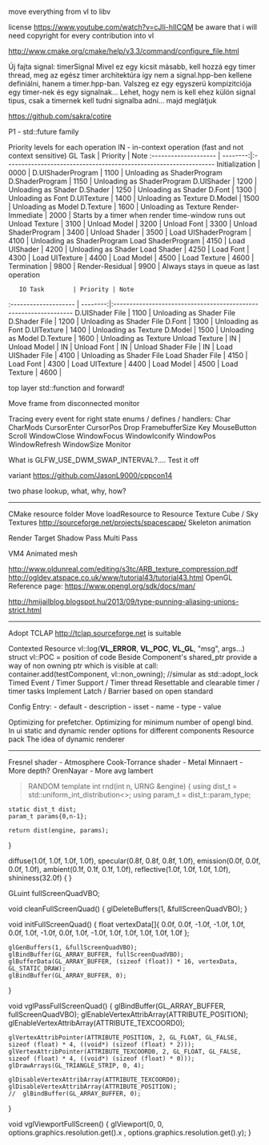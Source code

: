 move everything from vl to libv

license
https://www.youtube.com/watch?v=cJIi-hIlCQM
be aware that i will need copyright for every contribution into vl


http://www.cmake.org/cmake/help/v3.3/command/configure_file.html

Új fajta signal: timerSignal
Mivel ez egy kicsit másabb, kell hozzá egy timer thread, meg az egész timer architektúra így nem a signal.hpp-ben kellene definiálni, hanem a timer.hpp-ban.
Valszeg ez egy egyszerü kompizitciója egy timer-nek és egy signalnak... Lehet, hogy nem is kell ehez külön signal tipus, csak a timernek kell tudni signalba adni... majd meglátjuk

https://github.com/sakra/cotire

P1 - std::future family

Priority levels for each operation
IN - in-context operation (fast and not context sensitive)
       GL Task        | Priority | Note
:-------------------- | --------:|:-----------------------------------------------------------------
 Initialization       |   0000   |
 D.UIShaderProgram    |   1100   | Unloading as ShaderProgram
 D.ShaderProgram      |   1150   | Unloading as ShaderProgram
 D.UIShader           |   1200   | Unloading as Shader
 D.Shader             |   1250   | Unloading as Shader
 D.Font               |   1300   | Unloading as Font
 D.UITexture          |   1400   | Unloading as Texture
 D.Model              |   1500   | Unloading as Model
 D.Texture            |   1600   | Unloading as Texture
 Render-Immediate     |   2000   | Starts by a timer when render time-window runs out
 Unload Texture       |   3100   |
 Unload Model         |   3200   |
 Unload Font          |   3300   |
 Unload ShaderProgram |   3400   |
 Unload Shader        |   3500   |
 Load UIShaderProgram |   4100   | Unloading as ShaderProgram
 Load ShaderProgram   |   4150   |
 Load UIShader        |   4200   | Unloading as Shader
 Load Shader          |   4250   |
 Load Font            |   4300   |
 Load UITexture       |   4400   |
 Load Model           |   4500   |
 Load Texture         |   4600   |
 Termination          |   9800   |
 Render-Residual      |   9900   | Always stays in queue as last operation

       IO Task        | Priority | Note
:-------------------- | --------:|:-----------------------------------------------------------------
 D.UIShader File      |   1100   | Unloading as Shader File
 D.Shader File        |   1200   | Unloading as Shader File
 D.Font               |   1300   | Unloading as Font
 D.UITexture          |   1400   | Unloading as Texture
 D.Model              |   1500   | Unloading as Model
 D.Texture            |   1600   | Unloading as Texture
 Unload Texture       |    IN    |
 Unload Model         |    IN    |
 Unload Font          |    IN    |
 Unload Shader File   |    IN    |
 Load UIShader File   |   4100   | Unloading as Shader File
 Load Shader File     |   4150   |
 Load Font            |   4300   |
 Load UITexture       |   4400   |
 Load Model           |   4500   |
 Load Texture         |   4600   |

top layer std::function and forward!

Move frame from disconnected monitor

Tracing every event for right state enums / defines / handlers:
	Char
	CharMods
	CursorEnter
	CursorPos
	Drop
	FramebufferSize
	Key
	MouseButton
	Scroll
	WindowClose
	WindowFocus
	WindowIconify
	WindowPos
	WindowRefresh
	WindowSize
	Monitor


What is GLFW_USE_DWM_SWAP_INTERVAL?.... Test it off





variant
https://github.com/JasonL9000/cppcon14


two phase lookup, what, why, how?

-----
CMake resource folder
Move loadResource to Resource
Texture
Cube / Sky Textures http://sourceforge.net/projects/spacescape/
Skeleton animation

Render Target
Shadow Pass
Multi Pass

VM4 Animated mesh

http://www.oldunreal.com/editing/s3tc/ARB_texture_compression.pdf
http://ogldev.atspace.co.uk/www/tutorial43/tutorial43.html
OpenGL Reference page: https://www.opengl.org/sdk/docs/man/


http://hmijailblog.blogspot.hu/2013/09/type-punning-aliasing-unions-strict.html

----

Adopt TCLAP http://tclap.sourceforge.net is suitable

Contexted Resource
vl::log(__VL_ERROR__, __VL_POC__, __VL_GL__, "msg", args...)
struct vl::POC = position of code
Beside Component's shared_ptr provide a way of non owning ptr which is visible at call:
	container.add(testComponent, vl::non_owning); //simular as std::adopt_lock
Timed Event / Timer Support / Timer thread
Resettable and clearable timer / timer tasks
Implement Latch / Barrier based on open standard


Config Entry:
	- default
	- description
	- isset
	- name
	- type
	- value


Optimizing for prefetcher.
Optimizing for minimum number of opengl bind.
In ui static and dynamic render options for different components
Resource pack
The idea of dynamic renderer


----
Fresnel shader - Atmosphere
Cook-Torrance shader - Metal
Minnaert - More depth?
OrenNayar - More avg lambert







> RANDOM
template<class URNG>
int rnd(int n, URNG &engine) {
    using dist_t = std::uniform_int_distribution<>;
    using param_t = dist_t::param_type;

    static dist_t dist;
    param_t params{0,n-1};

    return dist(engine, params);
}




diffuse(1.0f, 1.0f, 1.0f, 1.0f),
specular(0.8f, 0.8f, 0.8f, 1.0f),
emission(0.0f, 0.0f, 0.0f, 1.0f),
ambient(0.1f, 0.1f, 0.1f, 1.0f),
reflective(1.0f, 1.0f, 1.0f, 1.0f),
shininess(32.0f) { }











GLuint fullScreenQuadVBO;

void cleanFullScreenQuad() {
	glDeleteBuffers(1, &fullScreenQuadVBO);
}

void initFullScreenQuad() {
	float vertexData[]{
		0.0f, 0.0f, -1.0f, -1.0f,
		1.0f, 0.0f, 1.0f, -1.0f,
		0.0f, 1.0f, -1.0f, 1.0f,
		1.0f, 1.0f, 1.0f, 1.0f
	};

	glGenBuffers(1, &fullScreenQuadVBO);
	glBindBuffer(GL_ARRAY_BUFFER, fullScreenQuadVBO);
	glBufferData(GL_ARRAY_BUFFER, (sizeof (float)) * 16, vertexData, GL_STATIC_DRAW);
	glBindBuffer(GL_ARRAY_BUFFER, 0);
}

void vglPassFullScreenQuad() {
	glBindBuffer(GL_ARRAY_BUFFER, fullScreenQuadVBO);
	glEnableVertexAttribArray(ATTRIBUTE_POSITION);
	glEnableVertexAttribArray(ATTRIBUTE_TEXCOORD0);

	glVertexAttribPointer(ATTRIBUTE_POSITION, 2, GL_FLOAT, GL_FALSE, sizeof (float) * 4, ((void*) (sizeof (float) * 2)));
	glVertexAttribPointer(ATTRIBUTE_TEXCOORD0, 2, GL_FLOAT, GL_FALSE, sizeof (float) * 4, ((void*) (sizeof (float) * 0)));
	glDrawArrays(GL_TRIANGLE_STRIP, 0, 4);

	glDisableVertexAttribArray(ATTRIBUTE_TEXCOORD0);
	glDisableVertexAttribArray(ATTRIBUTE_POSITION);
	//	glBindBuffer(GL_ARRAY_BUFFER, 0);
}

void vglViewportFullScreen() {
	glViewport(0, 0, options.graphics.resolution.get().x
			, options.graphics.resolution.get().y);
}


